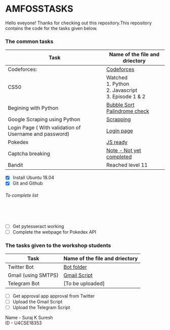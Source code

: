 # AMFOSSTASKS

Hello eveyone! Thanks for checking out this repository.This repository contains the code for the tasks given below.

<h3>The common tasks</h3>

Task         | Name of the file and driectory 
------------ | ------------- 
Codeforces:  | [Codeforces](https://github.com/Suraj1006/AMFOSSTASKS/tree/master/AMFOSS%20TASKS/Codeforces)
CS50         | Watched <br>1. Python <br>2. Javascript <br>3. Episode 1 & 2
Begining with Python |  [Bubble Sort](AMFOSS%20TASKS/Bubble%20sorting.py)<br>[Palindrome check](AMFOSS%20TASKS/Palindrome%20final.py)
Google Scraping using Python | [Scrapping](AMFOSS%20TASKS/Scrapping%20final.py)
Login Page ( With validation of Username and password) | [Login page](AMFOSS%20TASKS/Login)
Pokedex | [JS ready]()
Captcha breaking | [Note - Not yet completed](AMFOSS%20TASKS/captcha.py)
Bandit | Reached level 11


- [x] Install Ubuntu 18.04
- [x] Git and Github 
<h6>To complete list </h6><br><br>

- [ ] Get pytesseract working
- [ ] Complete the webpage for Pokedex API

<h3>The tasks given to the workshop students </h3>
 
 Task         | Name of the file and driectory 
 ------------ | ------------- 
 Twitter Bot  | [Bot folder](/Twitter%20Bot)
 Gmail (using SMTPS) | [Gmail Script]()
  Telegram Bot | [To be uploaded] 

- [ ] Get approval app approval from Twitter
- [ ] Upload the Gmail Script 
- [ ] Upload the Telegram Script 

Name - Suraj K Suresh <br>
ID - U4CSE18353


